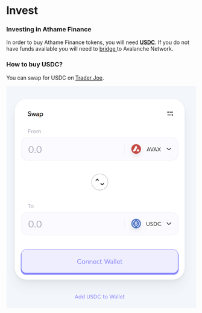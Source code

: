 # Invest

### Investing in Athame Finance

In order to buy Athame Finance tokens, you will need [**USDC**](https://www.centre.io/usdc).  If you do not have funds available you will need to [bridge ](https://bridge.avax.network)to Avalanche Network.

### How to buy USDC?

You can swap for USDC on [Trader Joe](https://traderjoexyz.com/trade).&#x20;

![](<../.gitbook/assets/image (1).png>)
